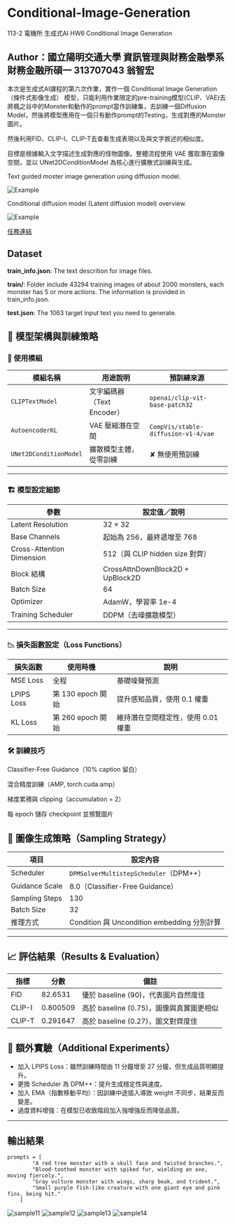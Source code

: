 # Conditional-Image-Generation
113-2 電機所 生成式AI HW6 Conditional Image Generation

## Author：國立陽明交通大學 資訊管理與財務金融學系財務金融所碩一 313707043 翁智宏

本次是生成式AI課程的第六次作業，實作一個 Conditional Image Generation（條件式影像生成） 模型，只能利用作業限定的pre-training模型(CLIP、VAE)去將楓之谷中的Monster和動作的prompt當作訓練集，去訓練一個Diffusion Model，然後將模型應用在一個只有動作prompt的Testing，生成對應的Monster圖片。

然後利用FID、CLIP-I、CLIP-T去查看生成表現以及與文字敘述的相似度。

目標是根據輸入文字描述生成對應的怪物圖像。整體流程使用 VAE 獲取潛在圖像空間，並以 UNet2DConditionModel 為核心進行擴散式訓練與生成。

Text guided moster image generation using diffusion model.

![Example](Fig/Introduction.png)

Conditional diffusion model (Latent diffusion model) overview.

![Example](Fig/diffusion_model_overview.png)

[任務連結](https://nycubasic.duckdns.org/competitions/3/) 

## Dataset

**train_info.json**: The text descrition for image files.

**train/**: Folder include 43294 training images of about 2000 monsters, each monster has 5 or more actions. The information is provided in train_info.json.

**test.json**: The 1063 target input text you need to generate.

## 🧠 模型架構與訓練策略

### 🔧 使用模組

| 模組名稱              | 用途說明                    | 預訓練來源                          |
|-----------------------|-----------------------------|-------------------------------------|
| `CLIPTextModel`       | 文字編碼器（Text Encoder）   | `openai/clip-vit-base-patch32`     |
| `AutoencoderKL`       | VAE 壓縮潛在空間             | `CompVis/stable-diffusion-v1-4/vae`|
| `UNet2DConditionModel`| 擴散模型主體，從零訓練       | ✘ 無使用預訓練                      |

---

### 🏗 模型設定細節

| 參數                     | 設定值／說明                           |
|--------------------------|----------------------------------------|
| Latent Resolution         | 32 × 32                                |
| Base Channels             | 起始為 256，最終遞增至 768             |
| Cross-Attention Dimension | 512（與 CLIP hidden size 對齊）        |
| Block 結構                | CrossAttnDownBlock2D + UpBlock2D       |
| Batch Size                | 64                                     |
| Optimizer                 | AdamW，學習率 1e-4                     |
| Training Scheduler        | DDPM（去噪擴散模型）                   |

---

### 📉 損失函數設定（Loss Functions）

| 損失函數     | 使用時機       | 說明                                       |
|--------------|----------------|--------------------------------------------|
| MSE Loss     | 全程           | 基礎噪聲預測                               |
| LPIPS Loss   | 第 130 epoch 開始 | 提升感知品質，使用 0.1 權重                 |
| KL Loss      | 第 260 epoch 開始 | 維持潛在空間穩定性，使用 0.01 權重         |

### 🛠️ 訓練技巧
Classifier-Free Guidance（10% caption 留白）

混合精度訓練（AMP, torch.cuda.amp）

梯度累積與 clipping（accumulation = 2）

每 epoch 儲存 checkpoint 並預覽圖片

## 🎨 圖像生成策略（Sampling Strategy）

| 項目             | 設定內容                              |
|------------------|---------------------------------------|
| Scheduler         | `DPMSolverMultistepScheduler`（DPM++） |
| Guidance Scale    | 8.0（Classifier-Free Guidance）       |
| Sampling Steps    | 130                                   |
| Batch Size        | 32                                    |
| 推理方式          | Condition 與 Uncondition embedding 分別計算 |

---

## 📈 評估結果（Results & Evaluation）

| 指標   | 分數     | 備註                            |
|--------|----------|---------------------------------|
| FID    | 82.6531  | 優於 baseline (90)，代表圖片自然度佳 |
| CLIP-I | 0.800509 | 高於 baseline (0.75)，圖像與真實圖更相似 |
| CLIP-T | 0.291647 | 高於 baseline (0.27)，圖文對齊度佳     |

## 🧪 額外實驗（Additional Experiments）
- 加入 LPIPS Loss：雖然訓練時間由 11 分鐘增至 27 分鐘，但生成品質明顯提升。
- 更換 Scheduler 為 DPM++：提升生成穩定性與速度。
- 加入 EMA（指數移動平均）：因訓練中途插入導致 weight 不同步，結果反而變差。
- 過度資料增強：在模型已收斂階段加入強增強反而降低品質。

---

## 輸出結果
```
prompts = [
        "A red tree monster with a skull face and twisted branches.",
        "Blood-toothed monster with spiked fur, wielding an axe, moving fiercely.",
        "Gray vulture monster with wings, sharp beak, and trident.",
        "Small purple fish-like creature with one giant eye and pink fins, being hit."
    ]
```

![sample11](Fig/sample1.png)
![sample12](Fig/sample2.png)
![sample13](Fig/sample3.png)
![sample14](Fig/sample4.png)

